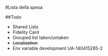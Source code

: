 #Lista della spesa

##Todo

* Shared Lists
* Fidelity Card
* Grouped list taken/untaken
* ~~Localization~~
* Env variable development UA-140415285-2

